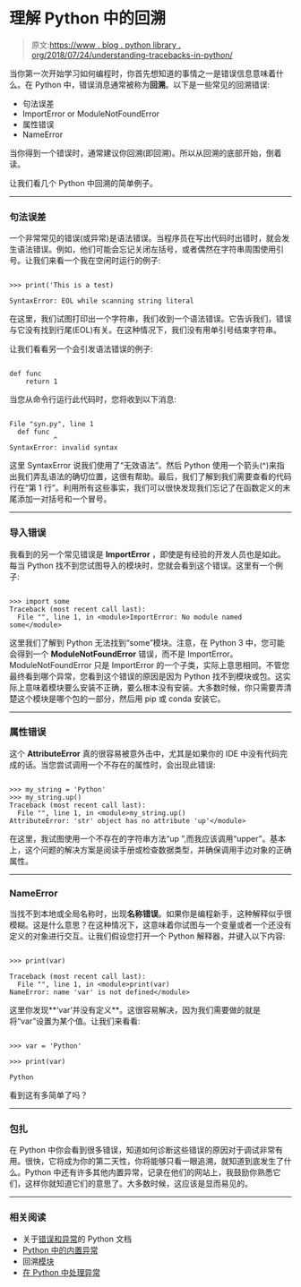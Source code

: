 # 理解 Python 中的回溯

> 原文:[https://www . blog . python library . org/2018/07/24/understanding-tracebacks-in-python/](https://www.blog.pythonlibrary.org/2018/07/24/understanding-tracebacks-in-python/)

当你第一次开始学习如何编程时，你首先想知道的事情之一是错误信息意味着什么。在 Python 中，错误消息通常被称为**回溯**。以下是一些常见的回溯错误:

*   句法误差
*   ImportError or ModuleNotFoundError
*   属性错误
*   NameError

当你得到一个错误时，通常建议你回溯(即回溯)。所以从回溯的底部开始，倒着读。

让我们看几个 Python 中回溯的简单例子。

* * *

### 句法误差

一个非常常见的错误(或异常)是语法错误。当程序员在写出代码时出错时，就会发生语法错误。例如，他们可能会忘记关闭左括号，或者偶然在字符串周围使用引号。让我们来看一个我在空闲时运行的例子:

```

>>> print('This is a test)

SyntaxError: EOL while scanning string literal

```

在这里，我们试图打印出一个字符串，我们收到一个语法错误。它告诉我们，错误与它没有找到行尾(EOL)有关。在这种情况下，我们没有用单引号结束字符串。

让我们看看另一个会引发语法错误的例子:

```

def func
    return 1

```

当您从命令行运行此代码时，您将收到以下消息:

```

File "syn.py", line 1
  def func
           ^
SyntaxError: invalid syntax

```

这里 SyntaxError 说我们使用了“无效语法”。然后 Python 使用一个箭头(^)来指出我们弄乱语法的确切位置，这很有帮助。最后，我们了解到我们需要查看的代码行在“第 1 行”。利用所有这些事实，我们可以很快发现我们忘记了在函数定义的末尾添加一对括号和一个冒号。

* * *

### 导入错误

我看到的另一个常见错误是 **ImportError** ，即使是有经验的开发人员也是如此。每当 Python 找不到您试图导入的模块时，您就会看到这个错误。这里有一个例子:

```

>>> import some
Traceback (most recent call last):
  File "", line 1, in <module>ImportError: No module named some</module> 
```

这里我们了解到 Python 无法找到“some”模块。注意，在 Python 3 中，您可能会得到一个 **ModuleNotFoundError** 错误，而不是 ImportError。ModuleNotFoundError 只是 ImportError 的一个子类，实际上意思相同。不管您最终看到哪个异常，您看到这个错误的原因是因为 Python 找不到模块或包。这实际上意味着模块要么安装不正确，要么根本没有安装。大多数时候，你只需要弄清楚这个模块是哪个包的一部分，然后用 pip 或 conda 安装它。

* * *

### 属性错误

这个 **AttributeError** 真的很容易被意外击中，尤其是如果你的 IDE 中没有代码完成的话。当您尝试调用一个不存在的属性时，会出现此错误:

```

>>> my_string = 'Python'  
>>> my_string.up()    
Traceback (most recent call last):
  File "", line 1, in <module>my_string.up()
AttributeError: 'str' object has no attribute 'up'</module> 
```

在这里，我试图使用一个不存在的字符串方法“up ”,而我应该调用“upper”。基本上，这个问题的解决方案是阅读手册或检查数据类型，并确保调用手边对象的正确属性。

* * *

### NameError

当找不到本地或全局名称时，出现**名称错误**。如果你是编程新手，这种解释似乎很模糊。这是什么意思？在这种情况下，这意味着你试图与一个变量或者一个还没有定义的对象进行交互。让我们假设您打开一个 Python 解释器，并键入以下内容:

```

>>> print(var)

Traceback (most recent call last):
  File "", line 1, in <module>print(var)
NameError: name 'var' is not defined</module> 
```

这里你发现**‘var’并没有定义**。这很容易解决，因为我们需要做的就是将“var”设置为某个值。让我们来看看:

```

>>> var = 'Python'

>>> print(var)

Python

```

看到这有多简单了吗？

* * *

### 包扎

在 Python 中你会看到很多错误，知道如何诊断这些错误的原因对于调试非常有用。很快，它将成为你的第二天性，你将能够只看一眼追溯，就知道到底发生了什么。Python 中还有许多其他内置异常，记录在他们的网站上，我鼓励你熟悉它们，这样你就知道它们的意思了。大多数时候，这应该是显而易见的。

* * *

### 相关阅读

*   关于[错误和异常](https://docs.python.org/3/tutorial/errors.html)的 Python 文档
*   [Python 中的内置异常](https://docs.python.org/3/library/exceptions.html)
*   回溯[模块](https://docs.python.org/2/library/traceback.html)
*   [在 Python 中处理异常](https://wiki.python.org/moin/HandlingExceptions)